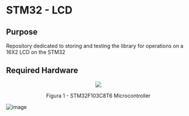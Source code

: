# STM32 - LCD

## Purpose

Repository dedicated to storing and testing the library for operations on a 16X2 LCD on the STM32

## Required Hardware
<p align="center">
<img src="https://github.com/user-attachments/assets/018c4345-35f8-4a6d-9b5b-0ffb890c805b">
</p>
<p align="center">
  Figura 1 - STM32F103C8T6 Microcontroller
</p>

![image](https://github.com/user-attachments/assets/b9d2352d-241d-45df-a17e-9744555c543e)

